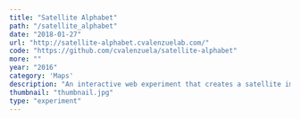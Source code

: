 ```yaml
---
title: "Satellite Alphabet"
path: "/satellite_alphabet"
date: "2018-01-27"
url: "http://satellite-alphabet.cvalenzuelab.com/"
code: "https://github.com/cvalenzuela/satellite-alphabet"
more: ""
year: "2016"
category: 'Maps'
description: "An interactive web experiment that creates a satellite image based typography."
thumbnail: "thumbnail.jpg"
type: "experiment"
---
```

